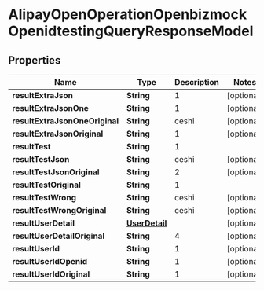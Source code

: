 

# AlipayOpenOperationOpenbizmockOpenidtestingQueryResponseModel


## Properties

| Name | Type | Description | Notes |
|------------ | ------------- | ------------- | -------------|
|**resultExtraJson** | **String** | 1 |  [optional] |
|**resultExtraJsonOne** | **String** | 1 |  [optional] |
|**resultExtraJsonOneOriginal** | **String** | ceshi |  [optional] |
|**resultExtraJsonOriginal** | **String** | 1 |  [optional] |
|**resultTest** | **String** | 1 |  |
|**resultTestJson** | **String** | ceshi |  [optional] |
|**resultTestJsonOriginal** | **String** | 2 |  [optional] |
|**resultTestOriginal** | **String** | 1 |  |
|**resultTestWrong** | **String** | ceshi |  [optional] |
|**resultTestWrongOriginal** | **String** | ceshi |  [optional] |
|**resultUserDetail** | [**UserDetail**](UserDetail.md) |  |  [optional] |
|**resultUserDetailOriginal** | **String** | 4 |  [optional] |
|**resultUserId** | **String** | 1 |  [optional] |
|**resultUserIdOpenid** | **String** | 1 |  [optional] |
|**resultUserIdOriginal** | **String** | 1 |  [optional] |



